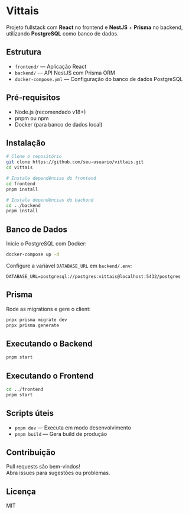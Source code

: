 # Vittais

Projeto fullstack com **React** no frontend e **NestJS** + **Prisma** no backend, utilizando **PostgreSQL** como banco de dados.

## Estrutura

- `frontend/` — Aplicação React
- `backend/` — API NestJS com Prisma ORM
- `docker-compose.yml` — Configuração do banco de dados PostgreSQL

## Pré-requisitos

- Node.js (recomendado v18+)
- pnpm ou npm
- Docker (para banco de dados local)

## Instalação

```bash
# Clone o repositório
git clone https://github.com/seu-usuario/vittais.git
cd vittais

# Instale dependências do frontend
cd frontend
pnpm install

# Instale dependências do backend
cd ../backend
pnpm install
```

## Banco de Dados

Inicie o PostgreSQL com Docker:

```bash
docker-compose up -d
```

Configure a variável `DATABASE_URL` em `backend/.env`:

```
DATABASE_URL=postgresql://postgres:vittais@localhost:5432/postgres
```

## Prisma

Rode as migrations e gere o client:

```bash
pnpx prisma migrate dev
pnpx prisma generate
```

## Executando o Backend

```bash
pnpm start
```

## Executando o Frontend

```bash
cd ../frontend
pnpm start
```

## Scripts úteis

- `pnpm dev` — Executa em modo desenvolvimento
- `pnpm build` — Gera build de produção

## Contribuição

Pull requests são bem-vindos!  
Abra issues para sugestões ou problemas.

## Licença

MIT